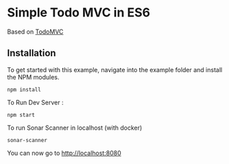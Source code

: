 # Simple Todo MVC in ES6

Based on [TodoMVC](http://todomvc.com/)

## Installation

To get started with this example, navigate into the example folder and install the NPM modules.

```shell
npm install
```

To Run Dev Server : 

```shell
npm start
```

To run Sonar Scanner in localhost (with docker)

```shell
sonar-scanner
```

You can now go to [http://localhost:8080](http://localhost:8080)